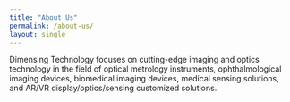 ```yaml
---
title: "About Us"
permalink: /about-us/
layout: single
---
```

Dimensing Technology focuses on cutting-edge imaging and optics technology in the field of optical metrology instruments, ophthalmological imaging devices, biomedical imaging devices, medical sensing solutions, and AR/VR display/optics/sensing customized solutions.
